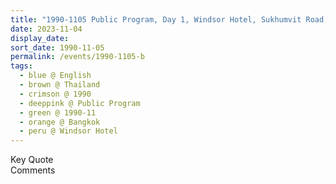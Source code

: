 ```yaml
---
title: "1990-1105 Public Program, Day 1, Windsor Hotel, Sukhumvit Road, Bangkok, Thailand"
date: 2023-11-04
display_date: 
sort_date: 1990-11-05
permalink: /events/1990-1105-b
tags:
  - blue @ English
  - brown @ Thailand
  - crimson @ 1990
  - deeppink @ Public Program
  - green @ 1990-11
  - orange @ Bangkok
  - peru @ Windsor Hotel
---
```


<wave-list>
  <list-title color="green" width="75">Key Quote</list-title>
  <list-item color="BlanchedAlmond"  width="200"></list-item>
  <list-item color="Lavender"></list-item>
  <list-item color="BlanchedAlmond"></list-item>
</wave-list>

<br>

<wave-list>
  <list-title color="green" width="75">Comments</list-title>
  <list-item color="BlanchedAlmond"  width="200"></list-item>
  <list-item color="Lavender"></list-item>
  <list-item color="BlanchedAlmond"></list-item>
</wave-list>